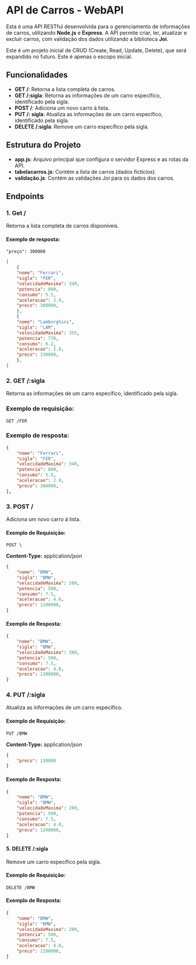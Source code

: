 # API de Carros - WebAPI

Esta é uma API RESTful desenvolvida para o gerenciamento de informações de carros, utilizando **Node.js** e **Express**.
A API permite criar, ler, atualizar e excluir carros, com validação dos dados utilizando a biblioteca **Joi**.

Este é um projeto inicial de CRUD (Create, Read, Update, Delete), que será expandido no futuro. Este é apenas o escopo inicial.

## Funcionalidades

- **GET /**: Retorna a lista completa de carros.
- **GET /:sigla**: Retorna as informações de um carro específico, identificado pela sigla.
- **POST /**: Adiciona um novo carro á lista.
- **PUT /: sigla**: Atualiza as informações de um carro específico, identificado pela sigla.
- **DELETE /:sigla**: Remove um carro específico pela sigla.

## Estrutura do Projeto
- **app.js**: Arquivo principal que configura o servidor Express e as rotas da API.
- **tabelacarros.js**: Contém a lista de carros (dados fictícios).
- **validação.js**: Contém as validações Joi para os dados dos carros.

## Endpoints

### 1. **Get /**
Retorna a lista completa de carros disponíveis.

#### Exemplo de resposta:
    "preço": 300000

```json
[
    {
    "nome": "Ferrari",
    "sigla": "FER",
    "velocidadeMaxima": 340,
    "potencia": 800,
    "consumo": 5.5,
    "aceleracao": 2.9,
    "preco": 300000,
    },
    {
    "nome": "Lamborghini",
    "sigla": "LAM",
    "velocidadeMaxima": 355,
    "potencia": 770,
    "consumo": 6.2,
    "aceleracao": 2.8,
    "preco": 330000,
    },
]
```
### 2. **GET /:sigla**
Retorna as informações de um carro específico, identificado pela sigla.

### Exemplo de requisição:
`GET /FER`

### Exemplo de resposta:
```json
{
    "nome": "Ferrari",
    "sigla": "FER",
    "velocidadeMaxima": 340,
    "potencia": 800,
    "consumo": 5.5,
    "aceleracao": 2.9,
    "preco": 300000,
},
```
### 3. **POST /**
Adiciona um novo carro á lista.

#### Exemplo de Requisição:
`POST \`

**Content-Type:** application/json

```json
{
    "nome": "BMW",
    "sigla": "BMW",
    "velocidadeMaxima": 200,
    "potencia": 500,
    "consumo": 7.5,
    "aceleracao": 4.0,
    "preco": 1200000,
}
```

#### Exemplo de Resposta:

```json 
{
    "nome": "BMW",
    "sigla": "BMW",
    "velocidadeMaxima": 200,
    "potencia": 500,
    "consumo": 7.5,
    "aceleracao": 4.0,
    "preco": 1200000,
}
```

### 4. **PUT /:sigla**
Atualiza as informações de um carro específico.

#### Exemplo de Requisição:
`PUT /BMW`

**Content-Type:** application/json

```json
{
    "preco": 130000
}
```

#### Exemplo de Resposta:
```json
{
    "nome": "BMW",
    "sigla": "BMW",
    "velocidadeMaxima": 200,
    "potencia": 500,
    "consumo": 7.5,
    "aceleracao": 4.0,
    "preco": 1200000,
}
```

#### 5. **DELETE /:sigla**
Remove um carro específico pela sigla.

#### Exemplo de Requisição:
`DELETE /BMW`

#### Exemplo de Resposta:
```json
{
    "nome": "BMW",
    "sigla": "BMW",
    "velocidadeMaxima": 200,
    "potencia": 500,
    "consumo": 7.5,
    "aceleracao": 4.0,
    "preco": 1200000,
}
```